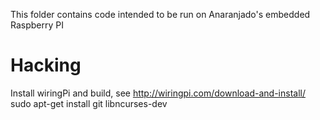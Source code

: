 This folder contains code intended to be run on Anaranjado's embedded Raspberry PI

# Hacking

Install wiringPi and build, see http://wiringpi.com/download-and-install/
sudo apt-get install git libncurses-dev
